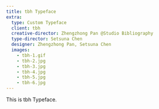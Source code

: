 ```yaml
---
title: tbh Typeface
extra:
  type: Custom Typeface
  client: tbh
  creative-director: Zhengzhong Pan @Studio Bibliography
  type-director: Setsuna Chen
  designer: Zhengzhong Pan, Setsuna Chen
  images:
    - tbh-1.gif
    - tbh-2.jpg
    - tbh-3.jpg
    - tbh-4.jpg
    - tbh-5.jpg
    - tbh-6.jpg
---
```


This is tbh Typeface.

